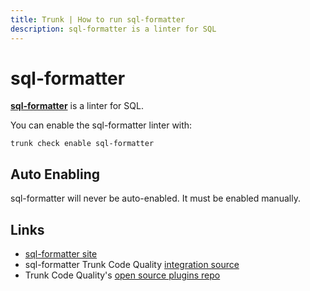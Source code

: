 ```yaml
---
title: Trunk | How to run sql-formatter
description: sql-formatter is a linter for SQL
---
```


# sql-formatter

[**sql-formatter**](https://github.com/sql-formatter-org/sql-formatter#readme) is a linter for SQL.

You can enable the sql-formatter linter with:

```shell
trunk check enable sql-formatter
```

## Auto Enabling

sql-formatter will never be auto-enabled. It must be enabled manually.

## Links

* [sql-formatter site](https://github.com/sql-formatter-org/sql-formatter#readme)
* sql-formatter Trunk Code Quality [integration source](https://github.com/trunk-io/plugins/tree/main/linters/sql-formatter)
* Trunk Code Quality's [open source plugins repo](https://github.com/trunk-io/plugins/tree/main)
